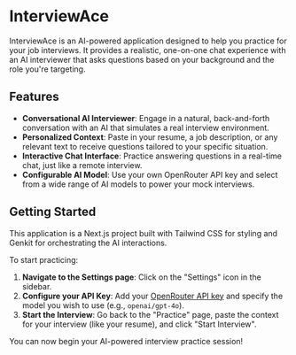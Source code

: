 # InterviewAce

InterviewAce is an AI-powered application designed to help you practice for your job interviews. It provides a realistic, one-on-one chat experience with an AI interviewer that asks questions based on your background and the role you're targeting.

## Features

- **Conversational AI Interviewer**: Engage in a natural, back-and-forth conversation with an AI that simulates a real interview environment.
- **Personalized Context**: Paste in your resume, a job description, or any relevant text to receive questions tailored to your specific situation.
- **Interactive Chat Interface**: Practice answering questions in a real-time chat, just like a remote interview.
- **Configurable AI Model**: Use your own OpenRouter API key and select from a wide range of AI models to power your mock interviews.

## Getting Started

This application is a Next.js project built with Tailwind CSS for styling and Genkit for orchestrating the AI interactions.

To start practicing:

1.  **Navigate to the Settings page**: Click on the "Settings" icon in the sidebar.
2.  **Configure your API Key**: Add your [OpenRouter API key](https://openrouter.ai/keys) and specify the model you wish to use (e.g., `openai/gpt-4o`).
3.  **Start the Interview**: Go back to the "Practice" page, paste the context for your interview (like your resume), and click "Start Interview".

You can now begin your AI-powered interview practice session!
